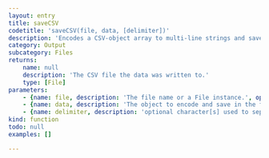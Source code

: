 ```yaml
---
layout: entry
title: saveCSV
codetitle: 'saveCSV(file, data, [delimiter])'
description: 'Encodes a CSV-object array to multi-line strings and saves it to a CSV file. If the given file exists it gets overridden.'
category: Output
subcategory: Files
returns:
    name: null
    description: 'The CSV file the data was written to.'
    type: [File]
parameters:
    - {name: file, description: 'The file name or a File instance.', optional: false, type: [String, File]}
    - {name: data, description: 'The object to encode and save in the file.', optional: false, type: [Object]}
    - {name: delimiter, description: 'optional character[s] used to separate data.', optional: true, type: [String]}
kind: function
todo: null
examples: []

---
```

